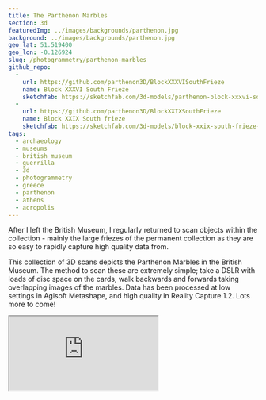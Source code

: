 ```yaml
---
title: The Parthenon Marbles
section: 3d
featuredImg: ../images/backgrounds/parthenon.jpg
background: ../images/backgrounds/parthenon.jpg
geo_lat: 51.519400
geo_lon: -0.126924
slug: /photogrammetry/parthenon-marbles
github_repo:
  -
    url: https://github.com/parthenon3D/BlockXXXVISouthFrieze
    name: Block XXXVI South Frieze
    sketchfab: https://sketchfab.com/3d-models/parthenon-block-xxxvi-south-frieze-892cbf9546554039a5f9f486427dd618
  -
    url: https://github.com/parthenon3D/BlockXXIXSouthFrieze
    name: Block XXIX South frieze
    sketchfab: https://sketchfab.com/3d-models/block-xxix-south-frieze-4f401e77d62c4efb9ba7943122a6edbe
tags:
  - archaeology
  - museums
  - british museum
  - guerrilla
  - 3d
  - photogrammetry
  - greece
  - parthenon
  - athens
  - acropolis
---
```

After I left the British Museum, I regularly returned to scan objects within the collection - mainly the large 
friezes of the permanent collection as they are so easy to rapidly capture high quality data from. 

This collection of 3D scans depicts the Parthenon Marbles in the British Museum. The method to scan these are extremely simple;
take a DSLR with loads of disc space on the cards, walk backwards and forwards taking overlapping images of the marbles. 
Data has been processed at low settings in Agisoft Metashape, and high quality in Reality Capture 1.2. Lots more to come!

<div class="ratio ratio-1x1 mb-3">
  <iframe title="A 3D model playlist of Parthenon marbles 3d"  src="https://sketchfab.com/playlists/embed?collection=30f1bb0f241c45108e60784a67290683"  allow="autoplay; fullscreen; vr" mozallowfullscreen="true" webkitallowfullscreen="true"></iframe>
</div>
